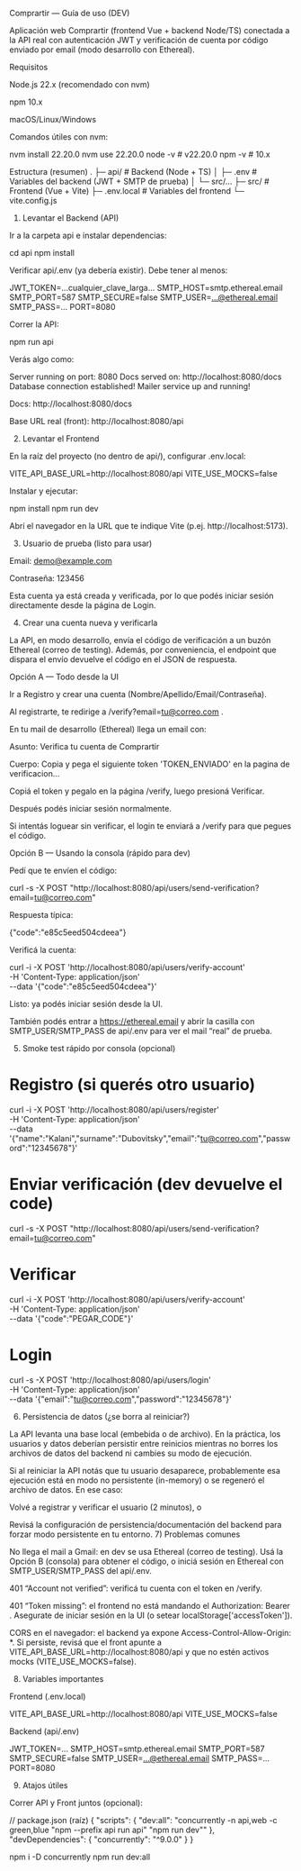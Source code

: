 Comprartir — Guía de uso (DEV)

Aplicación web Comprartir (frontend Vue + backend Node/TS) conectada a la API real con autenticación JWT y verificación de cuenta por código enviado por email (modo desarrollo con Ethereal).

Requisitos

Node.js 22.x (recomendado con nvm)

npm 10.x

macOS/Linux/Windows

Comandos útiles con nvm:

nvm install 22.20.0
nvm use 22.20.0
node -v   # v22.20.0
npm -v    # 10.x

Estructura (resumen)
.
├─ api/                 # Backend (Node + TS)
│  ├─ .env              # Variables del backend (JWT + SMTP de prueba)
│  └─ src/...
├─ src/                 # Frontend (Vue + Vite)
├─ .env.local           # Variables del frontend
└─ vite.config.js

1) Levantar el Backend (API)

Ir a la carpeta api e instalar dependencias:

cd api
npm install


Verificar api/.env (ya debería existir). Debe tener al menos:

JWT_TOKEN=...cualquier_clave_larga...
SMTP_HOST=smtp.ethereal.email
SMTP_PORT=587
SMTP_SECURE=false
SMTP_USER=...@ethereal.email
SMTP_PASS=...
PORT=8080


Correr la API:

npm run api


Verás algo como:

Server running on port: 8080
Docs served on: http://localhost:8080/docs
Database connection established!
Mailer service up and running!


Docs: http://localhost:8080/docs

Base URL real (front): http://localhost:8080/api

2) Levantar el Frontend

En la raíz del proyecto (no dentro de api/), configurar .env.local:

VITE_API_BASE_URL=http://localhost:8080/api
VITE_USE_MOCKS=false


Instalar y ejecutar:

npm install
npm run dev


Abrí el navegador en la URL que te indique Vite (p.ej. http://localhost:5173).

3) Usuario de prueba (listo para usar)

Email: demo@example.com

Contraseña: 123456

Esta cuenta ya está creada y verificada, por lo que podés iniciar sesión directamente desde la página de Login.

4) Crear una cuenta nueva y verificarla

La API, en modo desarrollo, envía el código de verificación a un buzón Ethereal (correo de testing). Además, por conveniencia, el endpoint que dispara el envío devuelve el código en el JSON de respuesta.

Opción A — Todo desde la UI

Ir a Registro y crear una cuenta (Nombre/Apellido/Email/Contraseña).

Al registrarte, te redirige a /verify?email=tu@correo.com
.

En tu mail de desarrollo (Ethereal) llega un email con:

Asunto: Verifica tu cuenta de Comprartir

Cuerpo: Copia y pega el siguiente token 'TOKEN_ENVIADO' en la pagina de verificacion...

Copiá el token y pegalo en la página /verify, luego presioná Verificar.

Después podés iniciar sesión normalmente.

Si intentás loguear sin verificar, el login te enviará a /verify para que pegues el código.

Opción B — Usando la consola (rápido para dev)

Pedí que te envíen el código:

curl -s -X POST "http://localhost:8080/api/users/send-verification?email=tu@correo.com"


Respuesta típica:

{"code":"e85c5eed504cdeea"}


Verificá la cuenta:

curl -i -X POST 'http://localhost:8080/api/users/verify-account' \
-H 'Content-Type: application/json' \
--data '{"code":"e85c5eed504cdeea"}'


Listo: ya podés iniciar sesión desde la UI.

También podés entrar a https://ethereal.email
y abrir la casilla con SMTP_USER/SMTP_PASS de api/.env para ver el mail “real” de prueba.

5) Smoke test rápido por consola (opcional)
# Registro (si querés otro usuario)
curl -i -X POST 'http://localhost:8080/api/users/register' \
-H 'Content-Type: application/json' \
--data '{"name":"Kalani","surname":"Dubovitsky","email":"tu@correo.com","password":"12345678"}'

# Enviar verificación (dev devuelve el code)
curl -s -X POST "http://localhost:8080/api/users/send-verification?email=tu@correo.com"

# Verificar
curl -i -X POST 'http://localhost:8080/api/users/verify-account' \
-H 'Content-Type: application/json' \
--data '{"code":"PEGAR_CODE"}'

# Login
curl -s -X POST 'http://localhost:8080/api/users/login' \
-H 'Content-Type: application/json' \
--data '{"email":"tu@correo.com","password":"12345678"}'

6) Persistencia de datos (¿se borra al reiniciar?)

La API levanta una base local (embebida o de archivo). En la práctica, los usuarios y datos deberían persistir entre reinicios mientras no borres los archivos de datos del backend ni cambies su modo de ejecución.

Si al reiniciar la API notás que tu usuario desaparece, probablemente esa ejecución está en modo no persistente (in-memory) o se regeneró el archivo de datos. En ese caso:

Volvé a registrar y verificar el usuario (2 minutos), o

Revisá la configuración de persistencia/documentación del backend para forzar modo persistente en tu entorno.
7) Problemas comunes

No llega el mail a Gmail: en dev se usa Ethereal (correo de testing). Usá la Opción B (consola) para obtener el código, o iniciá sesión en Ethereal con SMTP_USER/SMTP_PASS del api/.env.

401 “Account not verified”: verificá tu cuenta con el token en /verify.

401 “Token missing”: el frontend no está mandando el Authorization: Bearer <token>. Asegurate de iniciar sesión en la UI (o setear localStorage['accessToken']).

CORS en el navegador: el backend ya expone Access-Control-Allow-Origin: *. Si persiste, revisá que el front apunte a VITE_API_BASE_URL=http://localhost:8080/api y que no estén activos mocks (VITE_USE_MOCKS=false).

8) Variables importantes

Frontend (.env.local)

VITE_API_BASE_URL=http://localhost:8080/api
VITE_USE_MOCKS=false


Backend (api/.env)

JWT_TOKEN=...
SMTP_HOST=smtp.ethereal.email
SMTP_PORT=587
SMTP_SECURE=false
SMTP_USER=...@ethereal.email
SMTP_PASS=...
PORT=8080

9) Atajos útiles

Correr API y Front juntos (opcional):

// package.json (raíz)
{
"scripts": {
"dev:all": "concurrently -n api,web -c green,blue \"npm --prefix api run api\" \"npm run dev\""
},
"devDependencies": {
"concurrently": "^9.0.0"
}
}

npm i -D concurrently
npm run dev:all